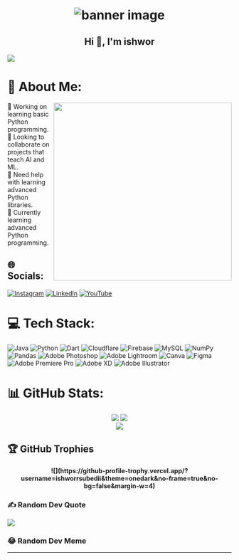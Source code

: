 <h1  align="center">
  <img src="https://i.pinimg.com/564x/2d/d0/58/2dd058f0ffca18a8035b58ad986c6df7.jpg" alt="banner image" />
</h1>

<h2 align="center">Hi 👋, I'm ishwor</h2>

[![](https://visitcount.itsvg.in/api?id=ishworrsubedii&icon=1&color=12)](https://visitcount.itsvg.in)




# 💫 About Me:
<img src="https://i.pinimg.com/originals/b2/c1/f4/b2c1f4eb29f7c39ddafb035e41c2150b.png" align="right" width="400" height="400">

🔭 Working on learning basic Python programming.<br>
👯 Looking to collaborate on projects that teach AI and ML.<br>
🤝 Need help with learning advanced Python libraries.<br>
🌱 Currently learning advanced Python programming.


## 🌐 Socials:
[![Instagram](https://img.shields.io/badge/Instagram-%23E4405F.svg?logo=Instagram&logoColor=white)](https://instagram.com/ig_ishwor) [![LinkedIn](https://img.shields.io/badge/LinkedIn-%230077B5.svg?logo=linkedin&logoColor=white)](https://linkedin.com/in/ishwor-subedi) [![YouTube](https://img.shields.io/badge/YouTube-%23FF0000.svg?logo=YouTube&logoColor=white)](https://youtube.com/@ishwor9092) 

# 💻 Tech Stack:
![Java](https://img.shields.io/badge/java-%23ED8B00.svg?style=plastic&logo=java&logoColor=white) ![Python](https://img.shields.io/badge/python-3670A0?style=plastic&logo=python&logoColor=ffdd54) ![Dart](https://img.shields.io/badge/dart-%230175C2.svg?style=plastic&logo=dart&logoColor=white) ![Cloudflare](https://img.shields.io/badge/Cloudflare-F38020?style=plastic&logo=Cloudflare&logoColor=white) ![Firebase](https://img.shields.io/badge/firebase-%23039BE5.svg?style=plastic&logo=firebase) ![MySQL](https://img.shields.io/badge/mysql-%2300f.svg?style=plastic&logo=mysql&logoColor=white) ![NumPy](https://img.shields.io/badge/numpy-%23013243.svg?style=plastic&logo=numpy&logoColor=white) ![Pandas](https://img.shields.io/badge/pandas-%23150458.svg?style=plastic&logo=pandas&logoColor=white) ![Adobe Photoshop](https://img.shields.io/badge/adobephotoshop-%2331A8FF.svg?style=plastic&logo=adobephotoshop&logoColor=white) ![Adobe Lightroom](https://img.shields.io/badge/Adobe%20Lightroom-31A8FF.svg?style=plastic&logo=Adobe%20Lightroom&logoColor=white) ![Canva](https://img.shields.io/badge/Canva-%2300C4CC.svg?style=plastic&logo=Canva&logoColor=white) 	![Figma](https://img.shields.io/badge/figma-%23F24E1E.svg?style=plastic&logo=figma&logoColor=white) ![Adobe Premiere Pro](https://img.shields.io/badge/Adobe%20Premiere%20Pro-9999FF.svg?style=plastic&logo=Adobe%20Premiere%20Pro&logoColor=white) ![Adobe XD](https://img.shields.io/badge/Adobe%20XD-470137?style=plastic&logo=Adobe%20XD&logoColor=#FF61F6) ![Adobe Illustrator](https://img.shields.io/badge/adobeillustrator-%23FF9A00.svg?style=plastic&logo=adobeillustrator&logoColor=white)
 
# 📊 GitHub Stats:
<div align="center">
  <img src="https://github-readme-stats.vercel.app/api?username=ishworrsubedii&theme=react&hide_border=false&include_all_commits=false&count_private=false" />
  <img src="https://github-readme-streak-stats.herokuapp.com/?user=ishworrsubedii&theme=react&hide_border=false" /><br/>
  <img src="https://github-readme-stats.vercel.app/api/top-langs/?username=ishworrsubedii&theme=react&hide_border=false&include_all_commits=false&count_private=false&layout=compact" />
</div>

## 🏆 GitHub Trophies
<h4 align="center">
  ![](https://github-profile-trophy.vercel.app/?username=ishworrsubedii&theme=onedark&no-frame=true&no-bg=false&margin-w=4)
</h4>

### ✍️ Random Dev Quote
![](https://quotes-github-readme.vercel.app/api?type=horizontal&theme=dark)

### 😂 Random Dev Meme

---





